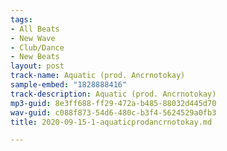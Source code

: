 ```yaml
---
tags:
- All Beats
- New Wave
- Club/Dance
- New Beats
layout: post
track-name: Aquatic (prod. Ancrnotokay)
sample-embed: "1828888416"
track-description: Aquatic (prod. Ancrnotokay)
mp3-guid: 8e3ff688-ff29-472a-b485-88032d445d70
wav-guid: c088f873-54d6-480c-b3f4-5624529a0fb3
title: 2020-09-15-1-aquaticprodancrnotokay.md

---
```

